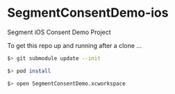 # SegmentConsentDemo-ios
Segment iOS Consent Demo Project

To get this repo up and running after a clone ...

```sh
$> git submodule update --init

$> pod install

$> open SegmentConsentDemo.xcworkspace
```
